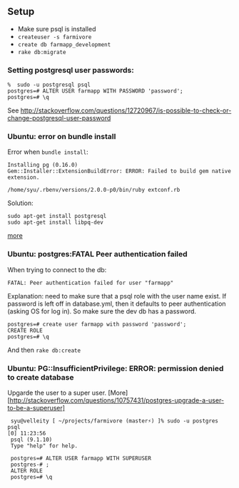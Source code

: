 ## Setup

 * Make sure psql is installed
 * ```createuser -s farmivore```
 * ```create db farmapp_development```
 * ```rake db:migrate```

### Setting postgresql user passwords:

    %  sudo -u postgresql psql
    postgres=# ALTER USER farmapp WITH PASSWORD 'password';
    postgres=# \q


See http://stackoverflow.com/questions/12720967/is-possible-to-check-or-change-postgresql-user-password

### Ubuntu: error on bundle install

Error when ```bundle install```:

    Installing pg (0.16.0)
    Gem::Installer::ExtensionBuildError: ERROR: Failed to build gem native extension.

    /home/syu/.rbenv/versions/2.0.0-p0/bin/ruby extconf.rb

Solution:

    sudo apt-get install postgresql
    sudo apt-get install libpq-dev

[more](http://stackoverflow.com/questions/19569031/error-failed-to-build-gem-native-extension-on-mavericks)

### Ubuntu: postgres:FATAL Peer authentication failed

When trying to connect to the db:

    FATAL: Peer authentication failed for user "farmapp"

Explanation: need to make sure that a psql role with the user name exist. If password is left off in database.yml, then
it defaults to peer authentication (asking OS for log in). So make sure the dev db has a password.

    postgres=# create user farmapp with password 'password';
    CREATE ROLE
    postgres=# \q

And then ```rake db:create```


### Ubuntu: PG::InsufficientPrivilege: ERROR:  permission denied to create database

Upgarde the user to a super user. [More][http://stackoverflow.com/questions/10757431/postgres-upgrade-a-user-to-be-a-superuser]

     syu@velleity [ ~/projects/farmivore (master⚡) ]% sudo -u postgres psql                                                                                                                                                                                                       [0] 11:23:56
     psql (9.1.10)
     Type "help" for help.

     postgres=# ALTER USER farmapp WITH SUPERUSER
     postgres-# ;
     ALTER ROLE
     postgres=# \q
